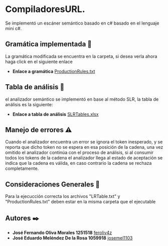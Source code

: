 # CompiladoresURL.
Se implementó un escáner semántico basado en c# basado en el lenguaje mini c#.
## Gramática implementada 📖
La gramática modificada se encuentra en la carpeta, si desea verla ahora haga click en el siguiente enlace 
* **Enlace a gramática** [ProductionRules.txt](https://github.com/josemeldlrs1103/CompiladoresURL/blob/fase2/Fase%202/ProductionRules.txt)
## Tabla de análisis  📝
el analizador semántico se implementó en base al método SLR, la tabla de análisis es la siguiente:
* **Enlace a tabla de análisis** [SLRTables.xlsx](https://github.com/josemeldlrs1103/CompiladoresURL/blob/fase2/Fase%202/Tabla%20slr.xlsx)
## Manejo de errores  ⚠️
Cuando el analizador encuentra un error se ignora el token inesperado, y se reporta que dicho token no se espera en esa posición de la cadena, una vez omitido el analizador continúa con el proceso de análisis, si al consumir todos los tokens de la cadena el analizador llega al estado de aceptación se indica que la cadena es válida, en caso contrario la cadena se rechaza completamente.
## Consideraciones Generales 🛑
Para la ejecucción correcta los archivos "LRTable.txt" y "ProductionRules.txt" deben estar en la misma carpeta que el ejecutable
## Autores ✒️
* **José Fernando Oliva Morales 1251518** [feroliv4z](https://github.com/feroliv4z)
* **José Eduardo Meléndez De la Rosa 1059918** [josemel1103](https://github.com/josemeldlrs1103)
